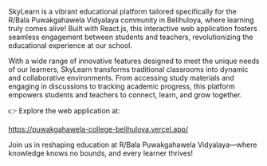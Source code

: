 SkyLearn is a vibrant educational platform tailored specifically for the R/Bala Puwakgahawela Vidyalaya community in Belihuloya, where learning truly comes alive! Built with React.js, this interactive web application fosters seamless engagement between students and teachers, revolutionizing the educational experience at our school.

With a wide range of innovative features designed to meet the unique needs of our learners, SkyLearn transforms traditional classrooms into dynamic and collaborative environments. From accessing study materials and engaging in discussions to tracking academic progress, this platform empowers students and teachers to connect, learn, and grow together.

👉 Explore the web application at:

https://puwakgahawela-college-belihuloya.vercel.app/

Join us in reshaping education at R/Bala Puwakgahawela Vidyalaya—where knowledge knows no bounds, and every learner thrives!
